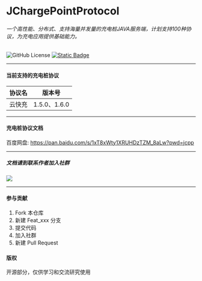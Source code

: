 # JChargePointProtocol

###### 一个高性能、分布式、支持海量并发量的充电桩JAVA服务端，计划支持100种协议，为充电应用提供基础能力。

<p>
    <a target="_blank"
       style="text-decoration: none !important;"
       href="https://www.apache.org/licenses/LICENSE-2.0">
      <img alt="GitHub License" src="https://img.shields.io/github/license/sanbing-java/JChargePointProtocol?style=flat&link=https%3A%2F%2Fwww.apache.org%2Flicenses%2FLICENSE-2.0" />
    </a>
    <a href="https://t.zsxq.com/j9b21">
       <img alt="Static Badge" src="https://img.shields.io/badge/%E7%A4%BE%E7%BE%A4-%E4%B8%89%E4%B8%99%E5%BC%80%E6%BA%90%E7%A4%BE%E5%8C%BA-ff69b4?style=flat">
    </a>
</p>

------------------------------
#### 当前支持的充电桩协议
| 协议名  | 版本号        |
|---|------------|
| 云快充  | 1.5.0、1.6.0 |

------------------------------
#### 充电桩协议文档
百度网盘: https://pan.baidu.com/s/1xT8xWty1XRUHDzTZM_8aLw?pwd=jcpp

------------------------------

##### 文档请到联系作者加入社群
<img src=https://foruda.gitee.com/images/1734916800586582054/b8d787bc_10604541.jpeg />

------------------------------
#### 参与贡献

1. Fork 本仓库
2. 新建 Feat_xxx 分支
3. 提交代码
4. 加入社群
5. 新建 Pull Request

#### 版权
开源部分，仅供学习和交流研究使用

  